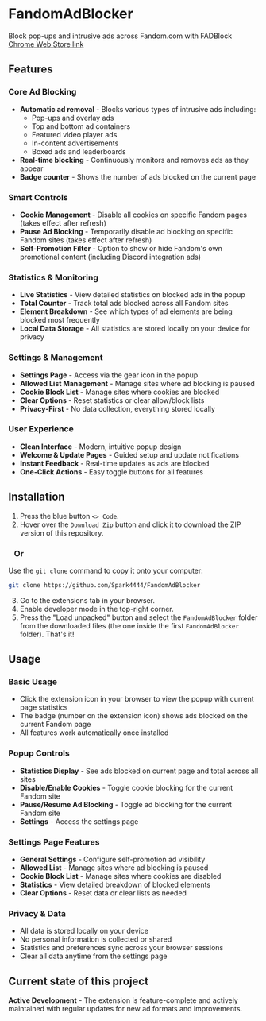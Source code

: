 # FandomAdBlocker
Block pop-ups and intrusive ads across Fandom.com with FADBlock  
[Chrome Web Store link](https://chromewebstore.google.com/detail/fadblock-%E2%80%94-block-ads-acro/lmbjbgfkcnbgkmolfnhhblgnhkmjkead)

## Features

### Core Ad Blocking
* **Automatic ad removal** - Blocks various types of intrusive ads including:
  - Pop-ups and overlay ads
  - Top and bottom ad containers
  - Featured video player ads
  - In-content advertisements
  - Boxed ads and leaderboards
* **Real-time blocking** - Continuously monitors and removes ads as they appear
* **Badge counter** - Shows the number of ads blocked on the current page

### Smart Controls
* **Cookie Management** - Disable all cookies on specific Fandom pages (takes effect after refresh)
* **Pause Ad Blocking** - Temporarily disable ad blocking on specific Fandom sites (takes effect after refresh)
* **Self-Promotion Filter** - Option to show or hide Fandom's own promotional content (including Discord integration ads)

### Statistics & Monitoring
* **Live Statistics** - View detailed statistics on blocked ads in the popup
* **Total Counter** - Track total ads blocked across all Fandom sites
* **Element Breakdown** - See which types of ad elements are being blocked most frequently
* **Local Data Storage** - All statistics are stored locally on your device for privacy

### Settings & Management
* **Settings Page** - Access via the gear icon in the popup
* **Allowed List Management** - Manage sites where ad blocking is paused
* **Cookie Block List** - Manage sites where cookies are blocked
* **Clear Options** - Reset statistics or clear allow/block lists
* **Privacy-First** - No data collection, everything stored locally

### User Experience
* **Clean Interface** - Modern, intuitive popup design
* **Welcome & Update Pages** - Guided setup and update notifications
* **Instant Feedback** - Real-time updates as ads are blocked
* **One-Click Actions** - Easy toggle buttons for all features

## Installation

1. Press the blue button `<> Code`.
2. Hover over the `Download Zip` button and click it to download the ZIP version of this repository.

### &nbsp;&nbsp;&nbsp;Or

Use the `git clone` command to copy it onto your computer:
```bash
git clone https://github.com/Spark4444/FandomAdBlocker
```
3. Go to the extensions tab in your browser.
4. Enable developer mode in the top-right corner.
5. Press the "Load unpacked" button and select the `FandomAdBlocker` folder from the downloaded files (the one inside the first `FandomAdBlocker` folder). That's it!

## Usage

### Basic Usage
* Click the extension icon in your browser to view the popup with current page statistics
* The badge (number on the extension icon) shows ads blocked on the current Fandom page
* All features work automatically once installed

### Popup Controls
* **Statistics Display** - See ads blocked on current page and total across all sites
* **Disable/Enable Cookies** - Toggle cookie blocking for the current Fandom site
* **Pause/Resume Ad Blocking** - Toggle ad blocking for the current Fandom site
* **Settings** - Access the settings page

### Settings Page Features
* **General Settings** - Configure self-promotion ad visibility
* **Allowed List** - Manage sites where ad blocking is paused
* **Cookie Block List** - Manage sites where cookies are disabled
* **Statistics** - View detailed breakdown of blocked elements
* **Clear Options** - Reset data or clear lists as needed

### Privacy & Data
* All data is stored locally on your device
* No personal information is collected or shared
* Statistics and preferences sync across your browser sessions
* Clear all data anytime from the settings page

## Current state of this project
**Active Development** - The extension is feature-complete and actively maintained with regular updates for new ad formats and improvements.